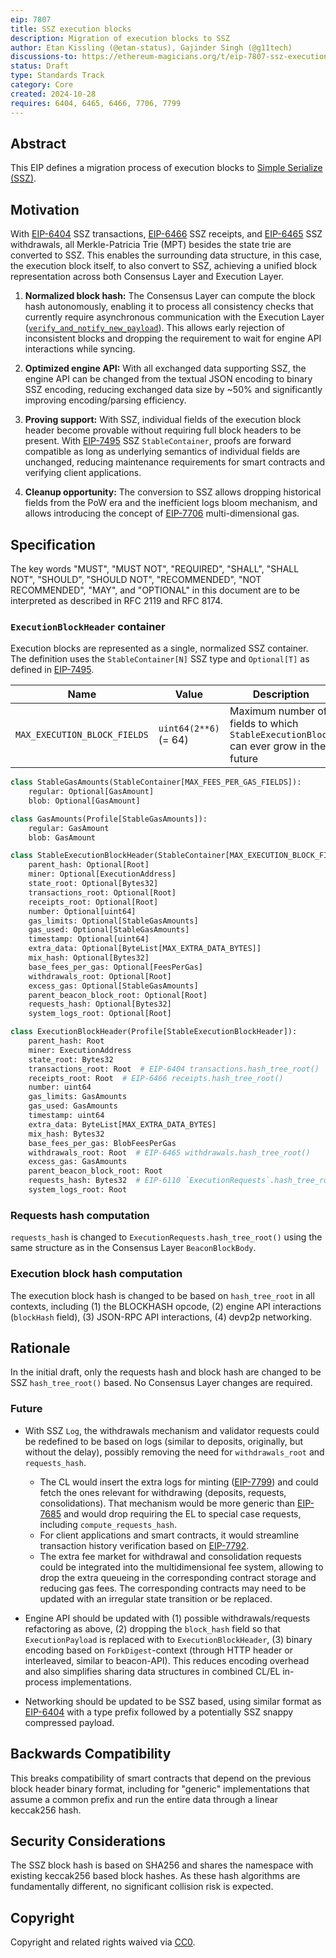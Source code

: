 ```yaml
---
eip: 7807
title: SSZ execution blocks
description: Migration of execution blocks to SSZ
author: Etan Kissling (@etan-status), Gajinder Singh (@g11tech)
discussions-to: https://ethereum-magicians.org/t/eip-7807-ssz-execution-blocks/21580
status: Draft
type: Standards Track
category: Core
created: 2024-10-28
requires: 6404, 6465, 6466, 7706, 7799
---
```


## Abstract

This EIP defines a migration process of execution blocks to [Simple Serialize (SSZ)](https://github.com/ethereum/consensus-specs/blob/b3e83f6691c61e5b35136000146015653b22ed38/ssz/simple-serialize.md).

## Motivation

With [EIP-6404](./eip-6404.md) SSZ transactions, [EIP-6466](./eip-6466.md) SSZ receipts, and [EIP-6465](./eip-6465.md) SSZ withdrawals, all Merkle-Patricia Trie (MPT) besides the state trie are converted to SSZ. This enables the surrounding data structure, in this case, the execution block itself, to also convert to SSZ, achieving a unified block representation across both Consensus Layer and Execution Layer.

1. **Normalized block hash:** The Consensus Layer can compute the block hash autonomously, enabling it to process all consistency checks that currently require asynchronous communication with the Execution Layer ([`verify_and_notify_new_payload`](https://github.com/ethereum/consensus-specs/blob/b3e83f6691c61e5b35136000146015653b22ed38/specs/electra/beacon-chain.md#modified-verify_and_notify_new_payload)). This allows early rejection of inconsistent blocks and dropping the requirement to wait for engine API interactions while syncing.

2. **Optimized engine API:** With all exchanged data supporting SSZ, the engine API can be changed from the textual JSON encoding to binary SSZ encoding, reducing exchanged data size by ~50% and significantly improving encoding/parsing efficiency.

3. **Proving support:** With SSZ, individual fields of the execution block header become provable without requiring full block headers to be present. With [EIP-7495](./eip-7495.md) SSZ `StableContainer`, proofs are forward compatible as long as underlying semantics of individual fields are unchanged, reducing maintenance requirements for smart contracts and verifying client applications.

4. **Cleanup opportunity:** The conversion to SSZ allows dropping historical fields from the PoW era and the inefficient logs bloom mechanism, and allows introducing the concept of [EIP-7706](./eip-7706.md) multi-dimensional gas.

## Specification

The key words "MUST", "MUST NOT", "REQUIRED", "SHALL", "SHALL NOT", "SHOULD", "SHOULD NOT", "RECOMMENDED", "NOT RECOMMENDED", "MAY", and "OPTIONAL" in this document are to be interpreted as described in RFC 2119 and RFC 8174.

### `ExecutionBlockHeader` container

Execution blocks are represented as a single, normalized SSZ container. The definition uses the `StableContainer[N]` SSZ type and `Optional[T]` as defined in [EIP-7495](./eip-7495.md).

| Name | Value | Description |
| - | - | - |
| `MAX_EXECUTION_BLOCK_FIELDS` | `uint64(2**6)` (= 64) | Maximum number of fields to which `StableExecutionBlock` can ever grow in the future |

```python
class StableGasAmounts(StableContainer[MAX_FEES_PER_GAS_FIELDS]):
    regular: Optional[GasAmount]
    blob: Optional[GasAmount]

class GasAmounts(Profile[StableGasAmounts]):
    regular: GasAmount
    blob: GasAmount

class StableExecutionBlockHeader(StableContainer[MAX_EXECUTION_BLOCK_FIELDS]):
    parent_hash: Optional[Root]
    miner: Optional[ExecutionAddress]
    state_root: Optional[Bytes32]
    transactions_root: Optional[Root]
    receipts_root: Optional[Root]
    number: Optional[uint64]
    gas_limits: Optional[StableGasAmounts]
    gas_used: Optional[StableGasAmounts]
    timestamp: Optional[uint64]
    extra_data: Optional[ByteList[MAX_EXTRA_DATA_BYTES]]
    mix_hash: Optional[Bytes32]
    base_fees_per_gas: Optional[FeesPerGas]
    withdrawals_root: Optional[Root]
    excess_gas: Optional[StableGasAmounts]
    parent_beacon_block_root: Optional[Root]
    requests_hash: Optional[Bytes32]
    system_logs_root: Optional[Root]

class ExecutionBlockHeader(Profile[StableExecutionBlockHeader]):
    parent_hash: Root
    miner: ExecutionAddress
    state_root: Bytes32
    transactions_root: Root  # EIP-6404 transactions.hash_tree_root()
    receipts_root: Root  # EIP-6466 receipts.hash_tree_root()
    number: uint64
    gas_limits: GasAmounts
    gas_used: GasAmounts
    timestamp: uint64
    extra_data: ByteList[MAX_EXTRA_DATA_BYTES]
    mix_hash: Bytes32
    base_fees_per_gas: BlobFeesPerGas
    withdrawals_root: Root  # EIP-6465 withdrawals.hash_tree_root()
    excess_gas: GasAmounts
    parent_beacon_block_root: Root
    requests_hash: Bytes32  # EIP-6110 `ExecutionRequests`.hash_tree_root()
    system_logs_root: Root
```

### Requests hash computation

`requests_hash` is changed to `ExecutionRequests.hash_tree_root()` using the same structure as in the Consensus Layer `BeaconBlockBody`.

### Execution block hash computation

The execution block hash is changed to be based on `hash_tree_root` in all contexts, including (1) the BLOCKHASH opcode, (2) engine API interactions (`blockHash` field), (3) JSON-RPC API interactions, (4) devp2p networking.

## Rationale

In the initial draft, only the requests hash and block hash are changed to be SSZ `hash_tree_root()` based. No Consensus Layer changes are required.

### Future

- With SSZ `Log`, the withdrawals mechanism and validator requests could be redefined to be based on logs (similar to deposits, originally, but without the delay), possibly removing the need for `withdrawals_root` and `requests_hash`.
  - The CL would insert the extra logs for minting ([EIP-7799](./eip-7799.md)) and could fetch the ones relevant for withdrawing (deposits, requests, consolidations). That mechanism would be more generic than [EIP-7685](./eip-7685.md) and would drop requiring the EL to special case requests, including `compute_requests_hash`.
  - For client applications and smart contracts, it would streamline transaction history verification based on [EIP-7792](./eip-7792.md).
  - The extra fee market for withdrawal and consolidation requests could be integrated into the multidimensional fee system, allowing to drop the extra queueing in the corresponding contract storage and reducing gas fees. The corresponding contracts may need to be updated with an irregular state transition or be replaced.

- Engine API should be updated with (1) possible withdrawals/requests refactoring as above, (2) dropping the `block_hash` field so that `ExecutionPayload` is replaced with to `ExecutionBlockHeader`, (3) binary encoding based on `ForkDigest`-context (through HTTP header or interleaved, similar to beacon-API). This reduces encoding overhead and also simplifies sharing data structures in combined CL/EL in-process implementations.

- Networking should be updated to be SSZ based, using similar format as [EIP-6404](./eip-6404.md#networking) with a type prefix followed by a potentially SSZ snappy compressed payload.

## Backwards Compatibility

This breaks compatibility of smart contracts that depend on the previous block header binary format, including for "generic" implementations that assume a common prefix and run the entire data through a linear keccak256 hash.

## Security Considerations

The SSZ block hash is based on SHA256 and shares the namespace with existing keccak256 based block hashes. As these hash algorithms are fundamentally different, no significant collision risk is expected.

## Copyright

Copyright and related rights waived via [CC0](../LICENSE.md).
